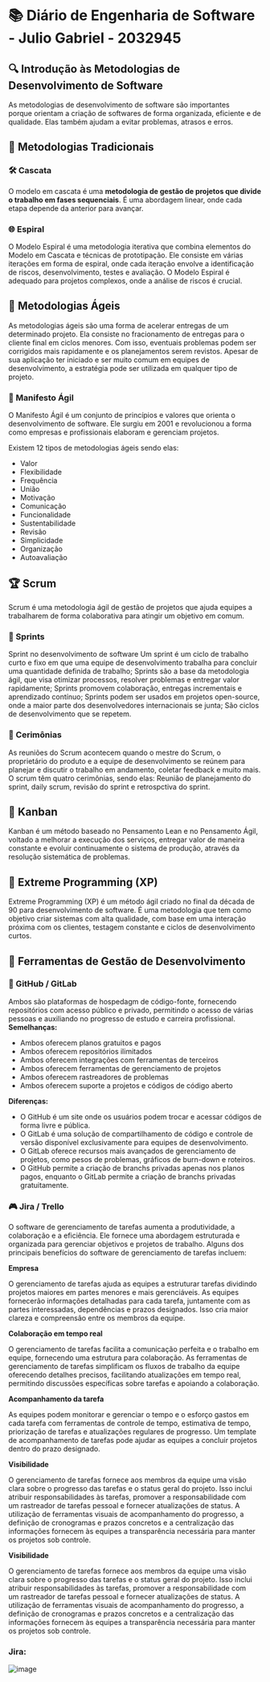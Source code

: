 # 📚 Diário de Engenharia de Software - Julio Gabriel - 2032945
## 🔍 Introdução às Metodologias de Desenvolvimento de Software  
As metodologias de desenvolvimento de software são importantes porque orientam a criação de softwares de forma organizada, eficiente e de qualidade. Elas também ajudam a evitar problemas, atrasos e erros. 

## 📖 Metodologias Tradicionais  
### 🛠️ Cascata  
O modelo em cascata é uma **metodologia de gestão de projetos que divide o trabalho em fases sequenciais**. É uma abordagem linear, onde cada etapa depende da anterior para avançar. 

### 🌐 Espiral  
O Modelo Espiral é uma metodologia iterativa que combina elementos do Modelo em Cascata e técnicas de prototipação. Ele consiste em várias iterações em forma de espiral, onde cada iteração envolve a identificação de riscos, desenvolvimento, testes e avaliação. O Modelo Espiral é adequado para projetos complexos, onde a análise de riscos é crucial.

## 💪 Metodologias Ágeis  
As metodologias ágeis são uma forma de acelerar entregas de um determinado projeto. Ela consiste no fracionamento de entregas para o cliente final em ciclos menores. Com isso, eventuais problemas podem ser corrigidos mais rapidamente e os planejamentos serem revistos. Apesar de sua aplicação ter iniciado e ser muito comum em equipes de desenvolvimento, a estratégia pode ser utilizada em qualquer tipo de projeto.

### 📖 Manifesto Ágil  
O Manifesto Ágil é um conjunto de princípios e valores que orienta o desenvolvimento de software. Ele surgiu em 2001 e revolucionou a forma como empresas e profissionais elaboram e gerenciam projetos. 

Existem 12 tipos de metodologias ágeis sendo elas:
- Valor
- Flexibilidade
- Frequência
- União
- Motivação
- Comunicação
- Funcionalidade
- Sustentabilidade
- Revisão
- Simplicidade
- Organização
- Autoavaliação
  
## 🏆 Scrum  
Scrum é uma metodologia ágil de gestão de projetos que ajuda equipes a trabalharem de forma colaborativa para atingir um objetivo em comum.

### 📅 Sprints  
Sprint no desenvolvimento de software
Um sprint é um ciclo de trabalho curto e fixo em que uma equipe de desenvolvimento trabalha para concluir uma quantidade definida de trabalho;
Sprints são a base da metodologia ágil, que visa otimizar processos, resolver problemas e entregar valor rapidamente;
Sprints promovem colaboração, entregas incrementais e aprendizado contínuo;
Sprints podem ser usados em projetos open-source, onde a maior parte dos desenvolvedores internacionais se junta;
São ciclos de desenvolvimento que se repetem.

### 💬 Cerimônias  
As reuniões do Scrum acontecem quando o mestre do Scrum, o proprietário do produto e a equipe de desenvolvimento se reúnem para planejar e discutir o trabalho em andamento, coletar feedback e muito mais.
O scrum têm quatro cerimônias, sendo elas: Reunião de planejamento do sprint, daily scrum, revisão do sprint e retrospctiva do sprint.

## 🎯 Kanban  
Kanban é um método baseado no Pensamento Lean e no Pensamento Ágil, voltado a melhorar a execução dos serviços, entregar valor de maneira constante e evoluir continuamente o sistema de produção, através da resolução sistemática de problemas.

## 🚀 Extreme Programming (XP)  
Extreme Programming (XP) é um método ágil criado no final da década de 90 para desenvolvimento de software. É uma metodologia que tem como objetivo criar sistemas com alta qualidade, com base em uma interação próxima com os clientes, testagem constante e ciclos de desenvolvimento curtos.

## 🔧 Ferramentas de Gestão de Desenvolvimento  
### 💪 GitHub / GitLab  
Ambos são plataformas de hospedagm de código-fonte, fornecendo repositórios com acesso público e privado, permitindo o acesso de várias pessoas e auxiliando no progresso de estudo e carreira profissional. 
**Semelhanças:** 
- Ambos oferecem planos gratuitos e pagos
- Ambos oferecem repositórios ilimitados
- Ambos oferecem integrações com ferramentas de terceiros
- Ambos oferecem ferramentas de gerenciamento de projetos
- Ambos oferecem rastreadores de problemas
- Ambos oferecem suporte a projetos e códigos de código aberto

**Diferenças:**
- O GitHub é um site onde os usuários podem trocar e acessar códigos de forma livre e pública. 
- O GitLab é uma solução de compartilhamento de código e controle de versão disponível exclusivamente para equipes de desenvolvimento. 
- O GitLab oferece recursos mais avançados de gerenciamento de projetos, como pesos de problemas, gráficos de burn-down e roteiros. 
- O GitHub permite a criação de branchs privadas apenas nos planos pagos, enquanto o GitLab permite a criação de branchs privadas gratuitamente. 


### 🎮 Jira / Trello  
O software de gerenciamento de tarefas aumenta a produtividade, a colaboração e a eficiência. Ele fornece uma abordagem estruturada e organizada para gerenciar objetivos e projetos de trabalho. Alguns dos principais benefícios do software de gerenciamento de tarefas incluem:

 **Empresa**

O gerenciamento de tarefas ajuda as equipes a estruturar tarefas dividindo projetos maiores em partes menores e mais gerenciáveis. As equipes fornecerão informações detalhadas para cada tarefa, juntamente com as partes interessadas, dependências e prazos designados. Isso cria maior clareza e compreensão entre os membros da equipe.

 **Colaboração em tempo real**

O gerenciamento de tarefas facilita a comunicação perfeita e o trabalho em equipe, fornecendo uma estrutura para colaboração. As ferramentas de gerenciamento de tarefas simplificam os fluxos de trabalho da equipe oferecendo detalhes precisos, facilitando atualizações em tempo real, permitindo discussões específicas sobre tarefas e apoiando a colaboração.

 **Acompanhamento da tarefa**

As equipes podem monitorar e gerenciar o tempo e o esforço gastos em cada tarefa com ferramentas de controle de tempo, estimativa de tempo, priorização de tarefas e atualizações regulares de progresso. Um template de acompanhamento de tarefas pode ajudar as equipes a concluir projetos dentro do prazo designado.

 **Visibilidade**

O gerenciamento de tarefas fornece aos membros da equipe uma visão clara sobre o progresso das tarefas e o status geral do projeto. Isso inclui atribuir responsabilidades às tarefas, promover a responsabilidade com um rastreador de tarefas pessoal e fornecer atualizações de status. A utilização de ferramentas visuais de acompanhamento do progresso, a definição de cronogramas e prazos concretos e a centralização das informações fornecem às equipes a transparência necessária para manter os projetos sob controle.

 **Visibilidade**

O gerenciamento de tarefas fornece aos membros da equipe uma visão clara sobre o progresso das tarefas e o status geral do projeto. Isso inclui atribuir responsabilidades às tarefas, promover a responsabilidade com um rastreador de tarefas pessoal e fornecer atualizações de status. A utilização de ferramentas visuais de acompanhamento do progresso, a definição de cronogramas e prazos concretos e a centralização das informações fornecem às equipes a transparência necessária para manter os projetos sob controle.

### Jira:

![image](https://github.com/user-attachments/assets/e2926fda-4389-42db-aff5-6f9e7992a0f2)
